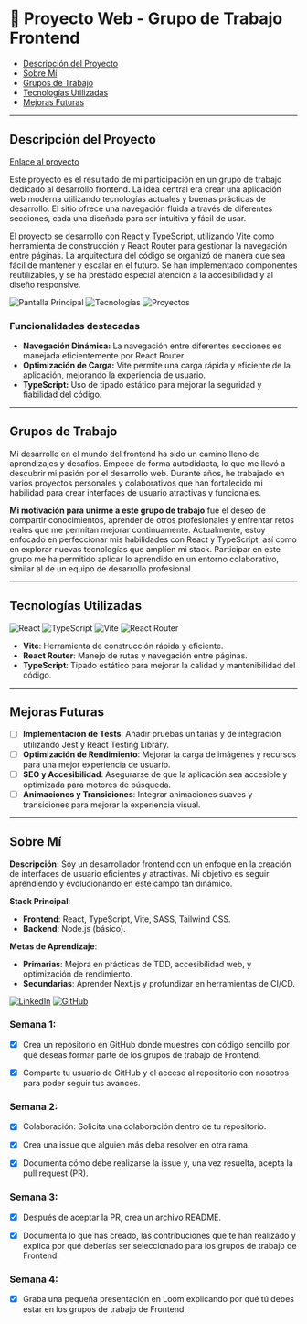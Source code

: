 # 🚀 Proyecto Web - Grupo de Trabajo Frontend

- [Descripción del Proyecto](#descripción-del-proyecto)
- [Sobre Mí](#sobre-mí)
- [Grupos de Trabajo](#grupos-de-trabajo)
- [Tecnologías Utilizadas](#tecnologías-utilizadas)
- [Mejoras Futuras](#mejoras-futuras)

---

## Descripción del Proyecto

[Enlace al proyecto](https://grupodetrabajo-scsanchez.netlify.app/)

Este proyecto es el resultado de mi participación en un grupo de trabajo dedicado al desarrollo frontend. La idea central era crear una aplicación web moderna utilizando tecnologías actuales y buenas prácticas de desarrollo. El sitio ofrece una navegación fluida a través de diferentes secciones, cada una diseñada para ser intuitiva y fácil de usar.

El proyecto se desarrolló con React y TypeScript, utilizando Vite como herramienta de construcción y React Router para gestionar la navegación entre páginas. La arquitectura del código se organizó de manera que sea fácil de mantener y escalar en el futuro. Se han implementado componentes reutilizables, y se ha prestado especial atención a la accesibilidad y al diseño responsive.

![Pantalla Principal](./images/readme/Home.webp)
![Tecnologías](./images/readme/Technologies.webp)
![Proyectos](./images/Projects.webp)


### Funcionalidades destacadas

- **Navegación Dinámica:** La navegación entre diferentes secciones es manejada eficientemente por React Router.
- **Optimización de Carga:** Vite permite una carga rápida y eficiente de la aplicación, mejorando la experiencia de usuario.
- **TypeScript:** Uso de tipado estático para mejorar la seguridad y fiabilidad del código.

---

## Grupos de Trabajo

Mi desarrollo en el mundo del frontend ha sido un camino lleno de aprendizajes y desafíos. Empecé de forma autodidacta, lo que me llevó a descubrir mi pasión por el desarrollo web. Durante años, he trabajado en varios proyectos personales y colaborativos que han fortalecido mi habilidad para crear interfaces de usuario atractivas y funcionales.

**Mi motivación para unirme a este grupo de trabajo** fue el deseo de compartir conocimientos, aprender de otros profesionales y enfrentar retos reales que me permitan mejorar continuamente. Actualmente, estoy enfocado en perfeccionar mis habilidades con React y TypeScript, así como en explorar nuevas tecnologías que amplíen mi stack. Participar en este grupo me ha permitido aplicar lo aprendido en un entorno colaborativo, similar al de un equipo de desarrollo profesional.

---

## Tecnologías Utilizadas

![React](https://img.shields.io/badge/React-20232A?style=for-the-badge&logo=react&logoColor=61DAFB) ![TypeScript](https://img.shields.io/badge/TypeScript-007ACC?style=for-the-badge&logo=typescript&logoColor=white) ![Vite](https://img.shields.io/badge/Vite-B73BFE?style=for-the-badge&logo=vite&logoColor=FFD62E) ![React Router](https://img.shields.io/badge/React_Router-CA4245?style=for-the-badge&logo=react-router&logoColor=white)

- **Vite**: Herramienta de construcción rápida y eficiente.
- **React Router**: Manejo de rutas y navegación entre páginas.
- **TypeScript**: Tipado estático para mejorar la calidad y mantenibilidad del código.

---

## Mejoras Futuras

- [ ] **Implementación de Tests**: Añadir pruebas unitarias y de integración utilizando Jest y React Testing Library.
- [ ] **Optimización de Rendimiento**: Mejorar la carga de imágenes y recursos para una mejor experiencia de usuario.
- [ ] **SEO y Accesibilidad**: Asegurarse de que la aplicación sea accesible y optimizada para motores de búsqueda.
- [ ] **Animaciones y Transiciones**: Integrar animaciones suaves y transiciones para mejorar la experiencia visual.

---

## Sobre Mí

**Descripción:** Soy un desarrollador frontend con un enfoque en la creación de interfaces de usuario eficientes y atractivas. Mi objetivo es seguir aprendiendo y evolucionando en este campo tan dinámico.

**Stack Principal**:
- **Frontend**: React, TypeScript, Vite, SASS, Tailwind CSS.
- **Backend**: Node.js (básico).

**Metas de Aprendizaje**:
- **Primarias**: Mejora en prácticas de TDD, accesibilidad web, y optimización de rendimiento.
- **Secundarias**: Aprender Next.js y profundizar en herramientas de CI/CD.

[![LinkedIn](https://img.shields.io/badge/linkedin-%230077B5.svg?style=for-the-badge&logo=linkedin&logoColor=white)](https://www.linkedin.com/in/tuperfil/) [![GitHub](https://img.shields.io/badge/github-%23121011.svg?style=for-the-badge&logo=github&logoColor=white)](https://github.com/tuusuario)



### Semana 1:

- [x] Crea un repositorio en GitHub donde muestres con código sencillo por qué deseas formar parte de los grupos de trabajo de Frontend. 

- [x] Comparte tu usuario de GitHub y el acceso al repositorio con nosotros para poder seguir tus avances.

### Semana 2:

- [x] Colaboración: Solicita una colaboración dentro de tu repositorio.

- [x] Crea una issue que alguien más deba resolver en otra rama.

- [x]  Documenta cómo debe realizarse la issue y, una vez resuelta, acepta la pull request (PR).

### Semana 3:

- [x] Después de aceptar la PR, crea un archivo README.

- [x]  Documenta lo que has creado, las contribuciones que te han realizado y explica por qué deberías ser seleccionado para los grupos de trabajo de Frontend.

### Semana 4:

- [x] Graba una pequeña presentación en Loom explicando por qué tú debes estar en los grupos de trabajo de Frontend.

